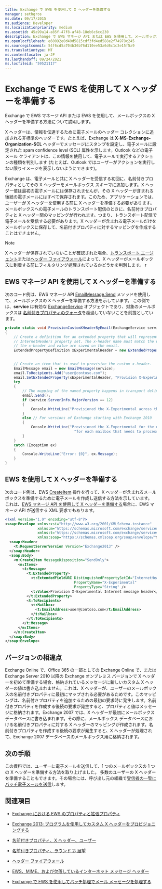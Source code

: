 ```yaml
---
title: Exchange で EWS を使用して X ヘッダーを準備する
manager: sethgros
ms.date: 09/17/2015
ms.audience: Developer
ms.localizationpriority: medium
ms.assetid: 45a99a14-a85f-47f8-af48-18eb6c6cc230
description: Exchange で EWS マネージ API または EWS を使用して、メールボックスの X ヘッダーを準備する方法について説明します。
ms.openlocfilehash: e60092e0d40d5815cdf3fd4ed588e2f74978c245
ms.sourcegitcommit: 54f6cd5a704b36b76d110ee53a6d6c1c3e15f5a9
ms.translationtype: MT
ms.contentlocale: ja-JP
ms.lasthandoff: 09/24/2021
ms.locfileid: "59521117"
---
```

# <a name="provision-x-headers-by-using-ews-in-exchange"></a>Exchange で EWS を使用して X ヘッダーを準備する

Exchange で EWS マネージ API または EWS を使用して、メールボックスの X ヘッダーを準備する方法について説明します。
  
X ヘッダーは、情報を伝達するために電子メールのヘッダー コレクションに追加される非標準のヘッダーです。たとえば、Exchange は **X-MS-Exchange-Organization-SCL** ヘッダーでメッセージにスタンプを設定し、電子メールに設定された spam confidence level (SCL) 属性を示します。Outlook などの電子メール クライアントは、この情報を使用して、電子メールで実行するアクションの種類を判別します (たとえば、Outlook ではユーザーがアクションを実行しない限りイメージを表示しないようにできます)。 
  
Exchange は、電子メールと共に X ヘッダーを受信する初回に、名前付きプロパティとしてその X ヘッダーをメールボックス スキーマに追加します。X ヘッダー値は最初の電子メールには保存されませんが、その X ヘッダーが含まれる後続の電子メールにはすべて保存されます。このため、アプリケーションでは、ユーザーが X ヘッダーを使用する前に X ヘッダーを準備する必要があります。メールボックスへの電子メールのトランスポート配信のときに、名前付きプロパティと X ヘッダー間のマッピングが行われます。つまり、トランスポート配信で電子メールを受信する必要があります。X ヘッダーが含まれる電子メールだけをメールボックスに保存して、名前付きプロパティに対するマッピングを作成することはできません。
  
> [!NOTE]
> X ヘッダーが保存されていないことが確認された場合、[トランスポート エージェント](https://code.msdn.microsoft.com/Exchange-2013-Build-an-32f62f5a)または[ヘッダー ファイアウォール](https://technet.microsoft.com/library/bb232136%28v=exchg.150%29.aspx)によって、X ヘッダーがメールボックスに到着する前にフィルタリング処理されているかどうかを判別します。 r
  
## <a name="provision-an-x-header-by-using-the-ews-managed-api"></a>EWS マネージ API を使用して X ヘッダーを準備する
<a name="bk_example1"> </a>

次のコード例は、EWS マネージ API [EmailMessage.Send](https://msdn.microsoft.com/library/office/microsoft.exchange.webservices.data.emailmessage.send%28v=exchg.80%29.aspx) メソッドを使用して、メールボックスの X ヘッダーを準備する方法を示しています。 この例では、**service** は有効な [ExchangeService](https://msdn.microsoft.com/library/microsoft.exchange.webservices.data.exchangeservice%28v=exchg.80%29.aspx) オブジェクトであり、対象のメールボックスは [名前付きプロパティのクォータ](https://technet.microsoft.com/library/bb851492%28v=EXCHG.80%29.aspx)を超過していないことを前提としています。
  
```cs
private static void ProvisionCustomXHeaderByEmail(ExchangeService service)
{
    // Create a definition for an extended property that will represent a custom x-header. X-headers must be created in the
    // InternetHeaders property set. The x-header name must match the name of the x-header sent in the subsequent emails so
    // the x-header and value are saved on the email.
    ExtendedPropertyDefinition xExperimentalHeader = new ExtendedPropertyDefinition(DefaultExtendedPropertySet.InternetHeaders,
                                                                                            "X-Experimental",
                                                                                            MapiPropertyType.String);
    // Create an item that is used to provision the custom x-header.
    EmailMessage email = new EmailMessage(service);
    email.ToRecipients.Add("user@contoso.com");
    email.SetExtendedProperty(xExperimentalHeader, "Provision X-Experimental Internet message header");
    try
    {
        // The mapping of the named property happens in transport delivery.
        email.Send();
        if (service.ServerInfo.MajorVersion == 12)
        {
            Console.WriteLine("Provisioned the X-Experimental across the mailbox database that hosts the user's mailbox.");
        }
        else // For versions of Exchange starting with Exchange 2010
        {
            Console.WriteLine("Provisioned the X-Experimental for the user's mailbox. You will need to run this " +
                                "for each mailbox that needs to process this x-header.");
        }
    }
    catch (Exception ex)
    {
        Console.WriteLine("Error: {0}", ex.Message);
    }
}
```

## <a name="provision-an-x-header-by-using-ews"></a>EWS を使用して X ヘッダーを準備する
<a name="bk_example1"> </a>

次のコード例は、EWS [CreateItem](https://msdn.microsoft.com/library/78a52120-f1d0-4ed7-8748-436e554f75b6%28Office.15%29.aspx) 操作を行って、X ヘッダーが含まれるメールボックスを準備するために電子メールを作成し送信する方法を示しています。 これは、[EWS マネージ API を使用して X ヘッダーを準備する](#bk_example1)場合に、EWS マネージ API が送信する XML 要求でもあります。
  
```XML
<?xml version="1.0" encoding="utf-8"?>
<soap:Envelope xmlns:xsi="http://www.w3.org/2001/XMLSchema-instance"
               xmlns:m="https://schemas.microsoft.com/exchange/services/2006/messages"
               xmlns:t="https://schemas.microsoft.com/exchange/services/2006/types"
               xmlns:soap="https://schemas.xmlsoap.org/soap/envelope/">
  <soap:Header>
    <t:RequestServerVersion Version="Exchange2013" />
  </soap:Header>
  <soap:Body>
    <m:CreateItem MessageDisposition="SendOnly">
      <m:Items>
        <t:Message>
          <t:ExtendedProperty>
            <t:ExtendedFieldURI DistinguishedPropertySetId="InternetHeaders"
                                PropertyName="X-Experimental"
                                PropertyType="String" />
            <t:Value>Provision X-Experimental Internet message header</t:Value>
          </t:ExtendedProperty>
          <t:ToRecipients>
            <t:Mailbox>
              <t:EmailAddress>user@contoso.com</t:EmailAddress>
            </t:Mailbox>
          </t:ToRecipients>
        </t:Message>
      </m:Items>
    </m:CreateItem>
  </soap:Body>
</soap:Envelope>

```

## <a name="version-differences"></a>バージョンの相違点
<a name="bk_example1"> </a>

Exchange Online で、Office 365 の一部としての Exchange Online で、または Exchange Server 2010 以降の Exchange オンプレミス バージョンで X ヘッダーを初めて準備する場合、格納されているメッセージに新しいカスタム X ヘッダーの値は書き込まれません。これは、X ヘッダーが、ユーザーのメールボックスの名前付きプロパティに最初にマップされる必要があるためです。このマッピングは、名前付きプロパティを追加するための最初の要求時に発生します。名前付きプロパティを作成する後続の要求が発生すると、プロパティと値はメッセージに格納されます。Exchange 2007 では、X ヘッダーが最初にメールボックス データベースに書き込まれます。その際に、メールボックス データベースにおける名前付きプロパティに対する X ヘッダーのマッピングが作成されます。名前付きプロパティを作成する後続の要求が発生すると、X ヘッダーが処理されて、Exchange 2007 データベースのメールボックス用に格納されます。
  
## <a name="next-steps"></a>次の手順
<a name="bk_example1"> </a>

この資料では、ユーザーに電子メールを送信して、1 つのメールボックスの 1 つの X ヘッダーを準備する方法を取り上げました。 多数のユーザーの X ヘッダーを準備することもできます。その場合には、呼び出し元の組織で[受信者の一覧にバッチ電子メールを送信](how-to-process-email-messages-in-batches-by-using-ews-in-exchange.md)します。 
  
## <a name="see-also"></a>関連項目


- [Exchange における EWS のプロパティと拡張プロパティ](properties-and-extended-properties-in-ews-in-exchange.md)
    
- [Exchange 2013: プログラムを使用してカスタム X ヘッダーをプロビジョニングする](https://code.msdn.microsoft.com/exchange/Exchange-2013-Provision-d4ef5719)
    
- [名前付きプロパティ、X ヘッダー、ユーザー](https://blogs.technet.com/b/exchange/archive/2009/04/06/3407221.aspx)
    
- [名前付きプロパティ、ラウンド 2: 展望](https://blogs.technet.com/b/exchange/archive/2009/06/12/3407672.aspx)
    
- [ヘッダー ファイアウォール](https://technet.microsoft.com/library/bb232136%28v=exchg.150%29.aspx)
    
- [EWS、MIME、および欠落しているインターネット メッセージ ヘッダー](https://msdn.microsoft.com/library/office/hh545614%28v=exchg.140%29.aspx)
    
- [Exchange で EWS を使用してバッチ処理でメール メッセージを処理する](how-to-process-email-messages-in-batches-by-using-ews-in-exchange.md)
    

